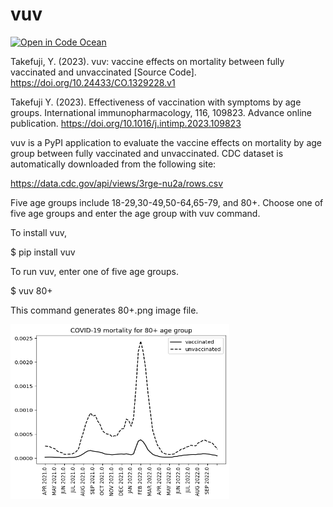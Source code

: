 # vuv
[![Open in Code Ocean](https://codeocean.com/codeocean-assets/badge/open-in-code-ocean.svg)](https://codeocean.com/capsule/1476065/tree)

Takefuji, Y. (2023). vuv: vaccine effects on mortality between fully vaccinated and unvaccinated [Source Code]. https://doi.org/10.24433/CO.1329228.v1

Takefuji Y. (2023). Effectiveness of vaccination with symptoms by age groups. International immunopharmacology, 116, 109823. Advance online publication. https://doi.org/10.1016/j.intimp.2023.109823

vuv is a PyPI application to evaluate the vaccine effects on mortality by age group 
between fully vaccinated and unvaccinated. 
CDC dataset is automatically downloaded from the following site:

https://data.cdc.gov/api/views/3rge-nu2a/rows.csv

Five age groups include 18-29,30-49,50-64,65-79, and 80+. 
Choose one of five age groups and enter the age group with vuv command.

To install vuv, 

$ pip install vuv

To run vuv, enter one of five age groups.

$ vuv 80+

This command generates 80+.png image file.

<img src=https://github.com/y-takefuji/vuv/raw/main/80%2B.png  width=350 height=280>
